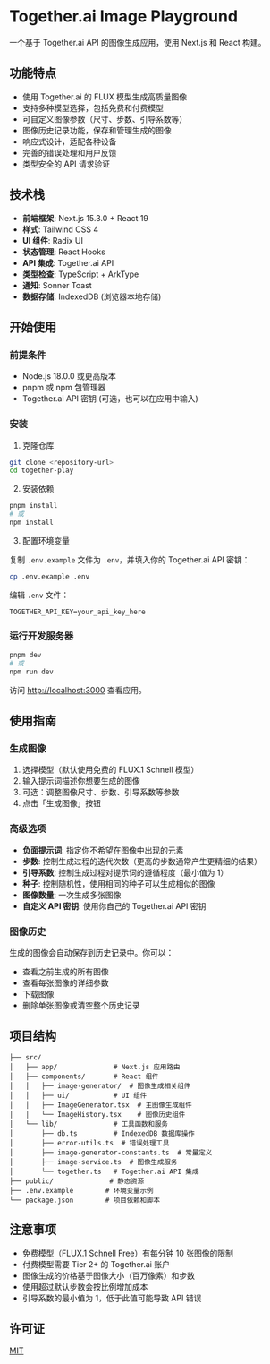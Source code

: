 # Together.ai Image Playground

一个基于 Together.ai API 的图像生成应用，使用 Next.js 和 React 构建。

## 功能特点

- 使用 Together.ai 的 FLUX 模型生成高质量图像
- 支持多种模型选择，包括免费和付费模型
- 可自定义图像参数（尺寸、步数、引导系数等）
- 图像历史记录功能，保存和管理生成的图像
- 响应式设计，适配各种设备
- 完善的错误处理和用户反馈
- 类型安全的 API 请求验证

## 技术栈

- **前端框架**: Next.js 15.3.0 + React 19
- **样式**: Tailwind CSS 4
- **UI 组件**: Radix UI
- **状态管理**: React Hooks
- **API 集成**: Together.ai API
- **类型检查**: TypeScript + ArkType
- **通知**: Sonner Toast
- **数据存储**: IndexedDB (浏览器本地存储)

## 开始使用

### 前提条件

- Node.js 18.0.0 或更高版本
- pnpm 或 npm 包管理器
- Together.ai API 密钥 (可选，也可以在应用中输入)

### 安装

1. 克隆仓库

```bash
git clone <repository-url>
cd together-play
```

2. 安装依赖

```bash
pnpm install
# 或
npm install
```

3. 配置环境变量

复制 `.env.example` 文件为 `.env`，并填入你的 Together.ai API 密钥：

```bash
cp .env.example .env
```

编辑 `.env` 文件：

```
TOGETHER_API_KEY=your_api_key_here
```

### 运行开发服务器

```bash
pnpm dev
# 或
npm run dev
```

访问 [http://localhost:3000](http://localhost:3000) 查看应用。

## 使用指南

### 生成图像

1. 选择模型（默认使用免费的 FLUX.1 Schnell 模型）
2. 输入提示词描述你想要生成的图像
3. 可选：调整图像尺寸、步数、引导系数等参数
4. 点击「生成图像」按钮

### 高级选项

- **负面提示词**: 指定你不希望在图像中出现的元素
- **步数**: 控制生成过程的迭代次数（更高的步数通常产生更精细的结果）
- **引导系数**: 控制生成过程对提示词的遵循程度（最小值为 1）
- **种子**: 控制随机性，使用相同的种子可以生成相似的图像
- **图像数量**: 一次生成多张图像
- **自定义 API 密钥**: 使用你自己的 Together.ai API 密钥

### 图像历史

生成的图像会自动保存到历史记录中。你可以：

- 查看之前生成的所有图像
- 查看每张图像的详细参数
- 下载图像
- 删除单张图像或清空整个历史记录

## 项目结构

```
├── src/
│   ├── app/              # Next.js 应用路由
│   ├── components/       # React 组件
│   │   ├── image-generator/  # 图像生成相关组件
│   │   ├── ui/           # UI 组件
│   │   ├── ImageGenerator.tsx  # 主图像生成组件
│   │   └── ImageHistory.tsx    # 图像历史组件
│   └── lib/              # 工具函数和服务
│       ├── db.ts         # IndexedDB 数据库操作
│       ├── error-utils.ts  # 错误处理工具
│       ├── image-generator-constants.ts  # 常量定义
│       ├── image-service.ts  # 图像生成服务
│       └── together.ts   # Together.ai API 集成
├── public/              # 静态资源
├── .env.example        # 环境变量示例
└── package.json        # 项目依赖和脚本
```

## 注意事项

- 免费模型（FLUX.1 Schnell Free）有每分钟 10 张图像的限制
- 付费模型需要 Tier 2+ 的 Together.ai 账户
- 图像生成的价格基于图像大小（百万像素）和步数
- 使用超过默认步数会按比例增加成本
- 引导系数的最小值为 1，低于此值可能导致 API 错误

## 许可证

[MIT](LICENSE)
